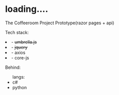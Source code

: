 # loading....
The Coffeeroom Project Prototype(razor pages + api)

Tech stack:
 <li> - <s>umbrella.js</s>
<li> - <s>jquery</s>
 <li> - axios
 <li> - core-js

Behind:
<ul>langs:
  <li>c#
  <li>python
</ul>


